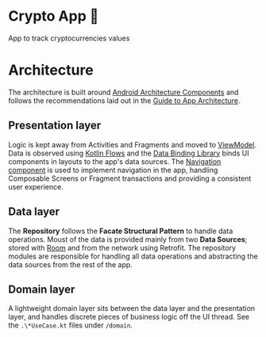 # Crypto App 🤑
App to track cryptocurrencies values

# Architecture

The architecture is built around
[Android Architecture Components](https://developer.android.com/topic/libraries/architecture/)
and follows the recommendations laid out in the
[Guide to App Architecture](https://developer.android.com/jetpack/docs/guide). 

## Presentation layer
Logic is kept away from Activities and Fragments and moved to
[ViewModel](https://developer.android.com/topic/libraries/architecture/viewmodel).
Data is observed using
[Kotlin Flows](https://developer.android.com/kotlin/flow/stateflow-and-sharedflow)
and the [Data Binding Library](https://developer.android.com/topic/libraries/data-binding/)
binds UI components in layouts to the app's data sources.
The [Navigation component](https://developer.android.com/guide/navigation) is used
to implement navigation in the app, handling Composable Screens or Fragment transactions 
and providing a consistent user experience.

## Data layer
The **Repository** follows the **Facate Structural Pattern** to handle data operations. 
Moust of the data is provided mainly from two **Data Sources**; stored with 
[Room](https://developer.android.com/jetpack/androidx/releases/room) and from the network using
Retrofit. The repository modules are responsible for handling all data operations 
and abstracting the data sources from the rest of the app.

## Domain layer
A lightweight domain layer sits between the data layer
and the presentation layer, and handles discrete pieces of business logic off
the UI thread. See the `.\*UseCase.kt` files under `/domain`.
